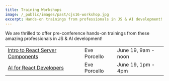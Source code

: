 ```yaml
---
title: Training Workshops
image: /_public/images/past/cjs16-workshop.jpg
excerpt: Hands-on trainings from professionals in JS & AI development!
---
```

We are thrilled to offer pre-conference hands-on trainings from these amazing professionals in JS & AI development!

<table class="styled-table">
    <tbody>
    <tr><td><a href="/2024/trainings/intro-react-server-components">Intro to React Server Components</a></td><td>Eve Porcello</td><td>June 19, 9am - noon</td></tr>
    <tr><td><a href="/2024/trainings/ai-for-react-developers">AI for React Developers</a></td><td>Eve Porcello</td><td>June 19, 1pm - 4pm</td></tr>
    </tbody>
</table>